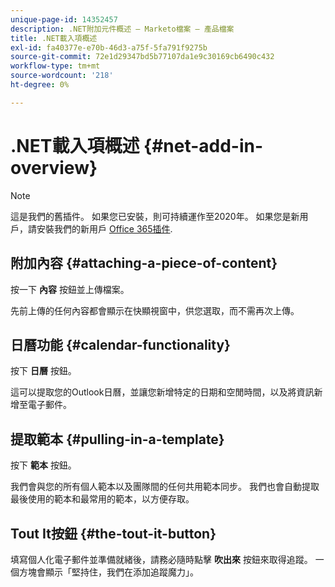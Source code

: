 ```yaml
---
unique-page-id: 14352457
description: .NET附加元件概述 — Marketo檔案 — 產品檔案
title: .NET載入項概述
exl-id: fa40377e-e70b-46d3-a75f-5fa791f9275b
source-git-commit: 72e1d29347bd5b77107da1e9c30169cb6490c432
workflow-type: tm+mt
source-wordcount: '218'
ht-degree: 0%

---
```


# .NET載入項概述 {#net-add-in-overview}

>[!NOTE]
>
>這是我們的舊插件。 如果您已安裝，則可持續運作至2020年。 如果您是新用戶，請安裝我們的新用戶 [Office 365插件](https://s3.amazonaws.com/tout-user-store/outlook-mac/assets/install_tout_add-in_outlook_mac.pdf).

## 附加內容 {#attaching-a-piece-of-content}

按一下 **內容** 按鈕並上傳檔案。

先前上傳的任何內容都會顯示在快顯視窗中，供您選取，而不需再次上傳。

## 日曆功能 {#calendar-functionality}

按下 **日曆** 按鈕。

這可以提取您的Outlook日曆，並讓您新增特定的日期和空閒時間，以及將資訊新增至電子郵件。

## 提取範本 {#pulling-in-a-template}

按下 **範本** 按鈕。

我們會與您的所有個人範本以及團隊間的任何共用範本同步。 我們也會自動提取最後使用的範本和最常用的範本，以方便存取。

## Tout It按鈕 {#the-tout-it-button}

填寫個人化電子郵件並準備就緒後，請務必隨時點擊 **吹出來** 按鈕來取得追蹤。 一個方塊會顯示「堅持住，我們在添加追蹤魔力」。
